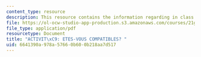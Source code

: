 ```yaml
---
content_type: resource
description: This resource contains the information regarding in class activities.
file: https://ol-ocw-studio-app-production.s3.amazonaws.com/courses/21g-301-french-i-fall-2004/6641390a978a57660b600b218aa7d517_MIT21G_301F04_ch1_ex3.pdf
file_type: application/pdf
resourcetype: Document
title: "ACTIVIT\xC9: ETES-VOUS COMPATIBLES? "
uid: 6641390a-978a-5766-0b60-0b218aa7d517
---
```

